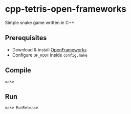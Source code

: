 # cpp-tetris-open-frameworks

Simple snake game written in C++.

## Prerequisites
- Download & install [OpenFrameworks](https://openframeworks.cc/download/)
- Configure `OF_ROOT` inside `config.make`

## Compile
`make`

## Run
`make RunRelease`
